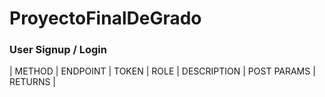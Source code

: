 # ProyectoFinalDeGrado

### User Signup / Login

| METHOD |  ENDPOINT | TOKEN | ROLE | DESCRIPTION | POST PARAMS | RETURNS | 
